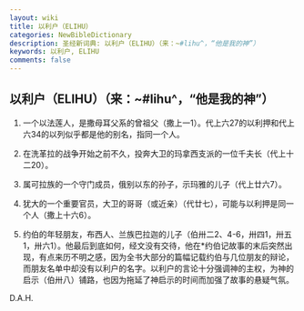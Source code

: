 ```yaml
---
layout: wiki
title: 以利户（ELIHU）
categories: NewBibleDictionary
description: 圣经新词典: 以利户（ELIHU）（来：~#lihu^，“他是我的神”）
keywords: 以利户, ELIHU
comments: false
---
```


## 以利户（ELIHU）（来：~#lihu^，“他是我的神”）

1. 一个以法莲人，是撒母耳父系的曾祖父（撒上一1）。代上六27的以利押和代上六34的以列似乎都是他的别名，指同一个人。

2. 在洗革拉的战争开始之前不久，投奔大卫的玛拿西支派的一位千夫长（代上十二20）。

3. 属可拉族的一个守门成员，俄别以东的孙子，示玛雅的儿子（代上廿六7）。

4. 犹大的一个重要官员，大卫的哥哥（或近亲）（代廿七），可能与以利押是同一个人（撒上十六6）。

5. 约伯的年轻朋友，布西人、兰族巴拉迦的儿子（伯卅二2、4-6，卅四1，卅五1，卅六1）。他最后到底如何，经文没有交待，他在*约伯记故事的末后突然出现，有点来历不明之感，因为全书大部分的篇幅记载约伯与几位朋友的辩论，而朋友名单中却没有以利户的名字。以利户的言论十分强调神的主权，为神的启示（伯卅八）铺路，也因为拖延了神启示的时间而加强了故事的悬疑气氛。

D.A.H.








